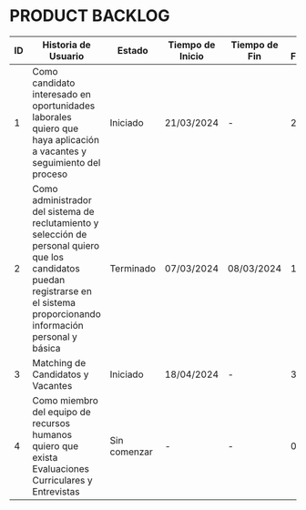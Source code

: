 # PRODUCT BACKLOG

| ID | Historia de Usuario | Estado | Tiempo de Inicio | Tiempo de Fin | % Finalizado |
| --- | --- | --- | --- | --- | --- |
| 1 | Como candidato interesado en oportunidades laborales quiero que haya aplicación a vacantes y seguimiento del proceso | Iniciado | 21/03/2024 | - | 20% |
| 2 | Como administrador del sistema de reclutamiento y selección de personal quiero que los candidatos puedan registrarse en el sistema proporcionando información personal y básica | Terminado | 07/03/2024 | 08/03/2024 | 100% |
| 3 | Matching de Candidatos y Vacantes | Iniciado | 18/04/2024 | - | 30% |
| 4 | Como miembro del equipo de recursos humanos quiero que exista Evaluaciones Curriculares y Entrevistas | Sin comenzar | - | - | 0% |



